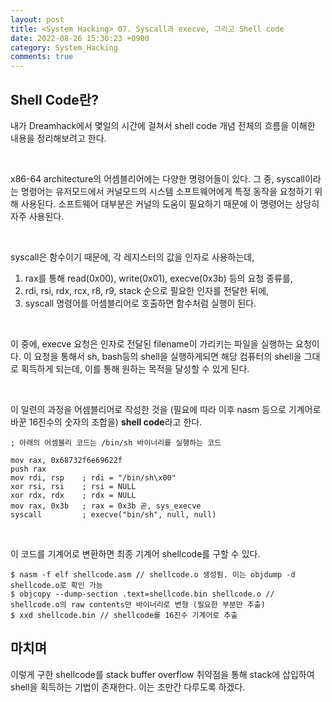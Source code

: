 ```yaml
---
layout: post
title: <System Hacking> 07. Syscall과 execve, 그리고 Shell code
date: 2022-08-26 15:30:23 +0900
category: System_Hacking
comments: true
---
```


## Shell Code란?

내가 Dreamhack에서 몇일의 시간에 걸쳐서 shell code 개념 전체의 흐름을 이해한 내용을 정리해보려고 한다.

<br/>

x86-64 architecture의 어셈블리어에는 다양한 명령어들이 있다. 그 중, syscall이라는 명령어는 유저모드에서 커널모드의 시스템 소프트웨어에게 특정 동작을 요청하기 위해 사용된다. 소프트웨어 대부분은 커널의 도움이 필요하기 때문에 이 명령어는 상당히 자주 사용된다.

<br/>

syscall은 함수이기 때문에, 각 레지스터의 값을 인자로 사용하는데,
1. rax를 통해 read(0x00), write(0x01), execve(0x3b) 등의 요청 종류를,
2. rdi, rsi, rdx, rcx, r8, r9, stack 순으로 필요한 인자를 전달한 뒤에,
3. syscall 명령어를 어셈블리어로 호출하면 함수처럼 실행이 된다.

<br/>

이 중에, execve 요청은 인자로 전달된 filename이 가리키는 파일을 실행하는 요청이다. 이 요청을 통해서 sh, bash등의 shell을 실행하게되면 해당 컴퓨터의 shell을 그대로 획득하게 되는데, 이를 통해 원하는 목적을 달성할 수 있게 된다.

<br/>

이 일련의 과정을 어셈블리어로 작성한 것을 (필요에 따라 이후 nasm 등으로 기계어로
바꾼 16진수의 숫자의 조합을) **shell code**라고 한다.

```
; 아래의 어셈블리 코드는 /bin/sh 바이너리를 실행하는 코드

mov rax, 0x68732f6e69622f
push rax
mov rdi, rsp    ; rdi = "/bin/sh\x00"
xor rsi, rsi    ; rsi = NULL
xor rdx, rdx    ; rdx = NULL
mov rax, 0x3b   ; rax = 0x3b 곧, sys_execve
syscall         ; execve("bin/sh", null, null)

```

<br/>

이 코드를 기계어로 변환하면 최종 기계어 shellcode를 구할 수 있다.

```
$ nasm -f elf shellcode.asm // shellcode.o 생성됨. 이는 objdump -d shellcode.o로 확인 가능
$ objcopy --dump-section .text=shellcode.bin shellcode.o // shellcode.o의 raw contents만 바이너리로 변형 (필요한 부분만 추출)
$ xxd shellcode.bin // shellcode를 16진수 기계어로 추출
```

## 마치며

이렇게 구한 shellcode를 stack buffer overflow 취약점을 통해 stack에 삽입하여 shell을 획득하는 기법이 존재한다. 이는 조만간 다루도록 하겠다.